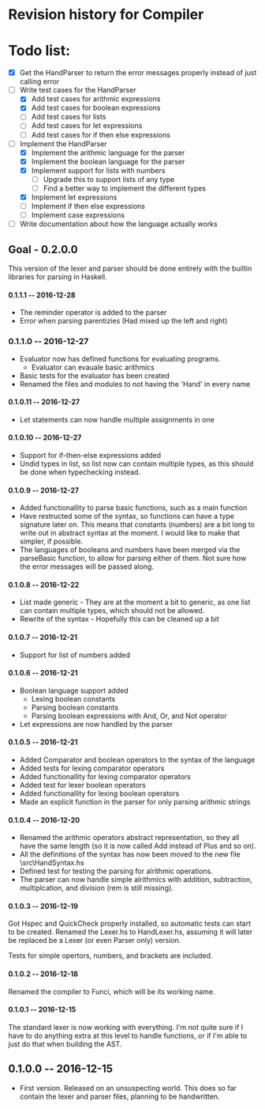 # Revision history for Compiler

# Todo list: 
- [x] Get the HandParser to return the error messages properly instead of just calling error 
- [ ] Write test cases for the HandParser
    - [x] Add test cases for arithmic expressions
    - [x] Add test cases for boolean expressions
    - [ ] Add test cases for lists 
    - [ ] Add test cases for let expressions 
    - [ ] Add test cases for if then else expressions
- [ ] Implement the HandParser
    - [x] Implement the arithmic language for the parser
    - [x] Implement the boolean language for the parser
    - [x] Implement support for lists with numbers
        - [ ] Upgrade this to support lists of any type
        - [ ] Find a better way to implement the different types
    - [x] Implement let expressions
    - [ ] Implement if then else expressions
    - [ ] Implement case expressions
- [ ] Write documentation about how the language actually works

## Goal - 0.2.0.0
This version of the lexer and parser should be done entirely with the builtin libraries for parsing in Haskell. 

#### 0.1.1.1  -- 2016-12-28
* The reminder operator is added to the parser 
* Error when parsing parentizies (Had mixed up the left and right)

### 0.1.1.0   -- 2016-12-27 
* Evaluator now has defined functions for evaluating programs. 
    * Evaluator can evauale basic arithmics
* Basic tests for the evaluator has been created
* Renamed the files and modules to not having the 'Hand' in every name

#### 0.1.0.11 -- 2016-12-27 
* Let statements can now handle multiple assignments in one 

#### 0.1.0.10 -- 2016-12-27
* Support for if-then-else expressions added
* Undid types in list, so list now can contain multiple types, as this should be done when typechecking instead.    

#### 0.1.0.9  -- 2016-12-27
* Added functionallity to parse basic functions, such as a main function
* Have restructed some of the syntax, so functions can have a type signature later on. This means that constants (numbers) are a bit long to write out in abstract syntax at the moment. I would like to make that simpler, if possible. 
* The languages of booleans and numbers have been merged via the parseBasic function, to allow for parsing either of them. Not sure how the error messages will be passed along. 

#### 0.1.0.8  -- 2016-12-22
* List made generic - They are at the moment a bit to generic, as one list can contain multiple types, which should not be allowed.
* Rewrite of the syntax - Hopefully this can be cleaned up a bit

#### 0.1.0.7  -- 2016-12-21
* Support for list of numbers added

#### 0.1.0.6  -- 2016-12-21
* Boolean language support added 
    * Lexing boolean constants 
    * Parsing boolean constants
    * Parsing boolean expressions with And, Or, and Not operator
* Let expressions are now handled by the parser

#### 0.1.0.5  -- 2016-12-21 
* Added Comparator and boolean operators to the syntax of the language
* Added tests for lexing comparator operators 
* Added functionallity for lexing comparator operators
* Added test for lexer boolean operators 
* Added functionallity for lexing boolean operators
* Made an explicit function in the parser for only parsing arithmic strings

#### 0.1.0.4  -- 2016-12-20
* Renamed the arithmic operators abstract representation, so they all have the same length (so it is now called Add instead of Plus and so on).
* All the definitions of the syntax has now been moved to the new file \src\HandSyntax.hs
* Defined test for testing the parsing for alrithmic operations. 
* The parser can now handle simple alrithmics with addition, subtraction, multiplcation, and division (rem is still missing). 

#### 0.1.0.3  -- 2016-12-19
Got Hspec and QuickCheck properly installed, so automatic tests can start to be created. Renamed the Lexer.hs to HandLexer.hs, assuming it will later be replaced be a Lexer (or even Parser only) version. 

Tests for simple opertors, numbers, and brackets are included. 

#### 0.1.0.2  -- 2016-12-18
Renamed the compiler to Funci, which will be its working name.

#### 0.1.0.1  -- 2016-12-15
The standard lexer is now working with everything. I'm not quite sure if I have to do anything extra at this level to handle functions, or if I'm able to just do that when building the AST. 

## 0.1.0.0  -- 2016-12-15
* First version. Released on an unsuspecting world.
This does so far contain the lexer and parser files, planning to be handwritten. 
